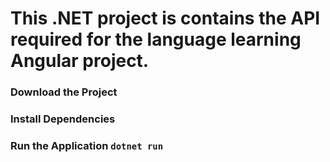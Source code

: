 # This .NET project is contains the API required for the language learning Angular project.
### Download the Project
### Install Dependencies
### Run the Application `dotnet run`
